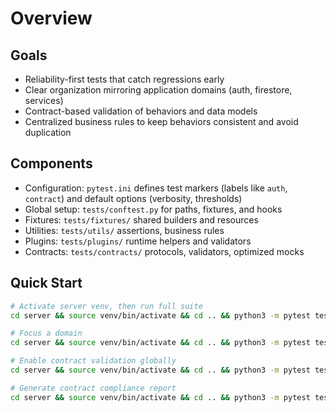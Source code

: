 # Overview

## Goals

- Reliability-first tests that catch regressions early
- Clear organization mirroring application domains (auth, firestore, services)
- Contract-based validation of behaviors and data models
- Centralized business rules to keep behaviors consistent and avoid duplication

## Components

- Configuration: `pytest.ini` defines test markers (labels like `auth`, `contract`) and default options (verbosity, thresholds)
- Global setup: `tests/conftest.py` for paths, fixtures, and hooks
- Fixtures: `tests/fixtures/` shared builders and resources
- Utilities: `tests/utils/` assertions, business rules
- Plugins: `tests/plugins/` runtime helpers and validators
- Contracts: `tests/contracts/` protocols, validators, optimized mocks

## Quick Start

```bash
# Activate server venv, then run full suite
cd server && source venv/bin/activate && cd .. && python3 -m pytest tests/ -v

# Focus a domain
cd server && source venv/bin/activate && cd .. && python3 -m pytest tests/unit/auth/ -v

# Enable contract validation globally
cd server && source venv/bin/activate && cd .. && python3 -m pytest tests/ --contract-validation -v

# Generate contract compliance report
cd server && source venv/bin/activate && cd .. && python3 -m pytest tests/ --contract-report -v
```